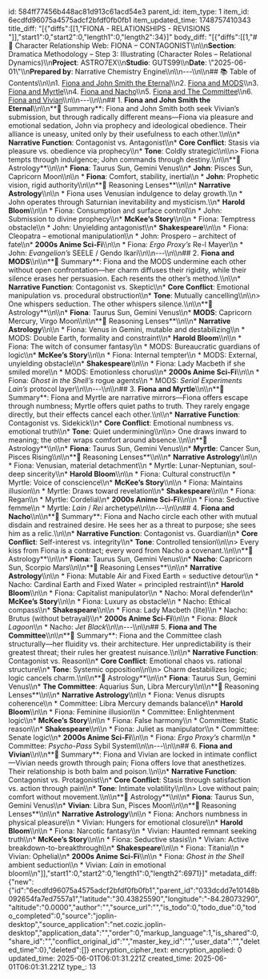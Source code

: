 id: 584ff77456b448ac81d913c61acd54e3
parent_id: 
item_type: 1
item_id: 6ecdfd96075a4575adcf2bfdf0fb0fb1
item_updated_time: 1748757410343
title_diff: "[{\"diffs\":[[1,\"FIONA - RELATIONSHIPS - REVISIONS \"]],\"start1\":0,\"start2\":0,\"length1\":0,\"length2\":34}]"
body_diff: "[{\"diffs\":[[1,\"# 📘 Character Relationship Web: FIONA – CONTAGONIST\\\n\\\n**Section**: Dramatica Methodology – Step 3: Illustrating (Character Roles – Relational Dynamics)\\\n**Project**: ASTRO7EX\\\n**Studio**: GUTS99\\\n**Date**: \\\"2025-06-01\\\"\\\n**Prepared by**: Narrative Chemistry Engine\\\n\\\n---\\\n\\\n## 📚 Table of Contents\\\n\\\n1. [Fiona and John Smith the Eternal](#1-fiona-and-john-smith-the-eternal)\\\n2. [Fiona and MODS](#2-fiona-and-mods)\\\n3. [Fiona and Myrtle](#3-fiona-and-myrtle)\\\n4. [Fiona and Nacho](#4-fiona-and-nacho)\\\n5. [Fiona and The Committee](#5-fiona-and-the-committee)\\\n6. [Fiona and Vivian](#6-fiona-and-vivian)\\\n\\\n---\\\n\\\n## 1. **Fiona and John Smith the Eternal**\\\n\\\n**📝 Summary**: Fiona and John Smith both seek Vivian’s submission, but through radically different means—Fiona via pleasure and emotional sedation, John via prophecy and ideological obedience. Their alliance is uneasy, united only by their usefulness to each other.\\\n\\\n* **Narrative Function**: Contagonist vs. Antagonist\\\n* **Core Conflict**: Stasis via pleasure vs. obedience via prophecy\\\n* **Tone**: Coldly strategic\\\n\\\n> Fiona tempts through indulgence; John commands through destiny.\\\n\\\n**🔮 Astrology**\\\n\\\n* **Fiona**: Taurus Sun, Gemini Venus\\\n* **John**: Pisces Sun, Capricorn Moon\\\n\\\n  * **Fiona**: Comfort, stability, inertia\\\n  * **John**: Prophetic vision, rigid authority\\\n\\\n**📖 Reasoning Lenses**\\\n\\\n* **Narrative Astrology**\\\n\\\n  * Fiona uses Venusian indulgence to delay growth.\\\n  * John operates through Saturnian inevitability and mysticism.\\\n* **Harold Bloom**\\\n\\\n  * Fiona: Consumption and surface control\\\n  * John: Submission to divine prophecy\\\n* **McKee’s Story**\\\n\\\n  * Fiona: Temptress obstacle\\\n  * John: Unyielding antagonist\\\n* **Shakespeare**\\\n\\\n  * Fiona: Cleopatra – emotional manipulation\\\n  * John: Prospero – architect of fate\\\n* **2000s Anime Sci-Fi**\\\n\\\n  * Fiona: *Ergo Proxy’s* Re-l Mayer\\\n  * John: *Evangelion’s* SEELE / Gendo Ikari\\\n\\\n---\\\n\\\n## 2. **Fiona and MODS**\\\n\\\n**📝 Summary**: Fiona and the MODS undermine each other without open confrontation—her charm diffuses their rigidity, while their silence erases her persuasion. Each resents the other’s method.\\\n\\\n* **Narrative Function**: Contagonist vs. Skeptic\\\n* **Core Conflict**: Emotional manipulation vs. procedural obstruction\\\n* **Tone**: Mutually cancelling\\\n\\\n> One whispers seduction. The other whispers silence.\\\n\\\n**🔮 Astrology**\\\n\\\n* **Fiona**: Taurus Sun, Gemini Venus\\\n* **MODS**: Capricorn Mercury, Virgo Moon\\\n\\\n**📖 Reasoning Lenses**\\\n\\\n* **Narrative Astrology**\\\n\\\n  * Fiona: Venus in Gemini, mutable and destabilizing\\\n  * MODS: Double Earth, formality and constraint\\\n* **Harold Bloom**\\\n\\\n  * Fiona: The witch of consumer fantasy\\\n  * MODS: Bureaucratic guardians of logic\\\n* **McKee’s Story**\\\n\\\n  * Fiona: Internal tempter\\\n  * MODS: External, unyielding obstacle\\\n* **Shakespeare**\\\n\\\n  * Fiona: Lady Macbeth if she smiled more\\\n  * MODS: Emotionless chorus\\\n* **2000s Anime Sci-Fi**\\\n\\\n  * Fiona: *Ghost in the Shell’s* rogue agents\\\n  * MODS: *Serial Experiments Lain’s* protocol layer\\\n\\\n---\\\n\\\n## 3. **Fiona and Myrtle**\\\n\\\n**📝 Summary**: Fiona and Myrtle are narrative mirrors—Fiona offers escape through numbness; Myrtle offers quiet paths to truth. They rarely engage directly, but their effects cancel each other.\\\n\\\n* **Narrative Function**: Contagonist vs. Sidekick\\\n* **Core Conflict**: Emotional numbness vs. emotional truth\\\n* **Tone**: Quiet undermining\\\n\\\n> One draws inward to meaning; the other wraps comfort around absence.\\\n\\\n**🔮 Astrology**\\\n\\\n* **Fiona**: Taurus Sun, Gemini Venus\\\n* **Myrtle**: Cancer Sun, Pisces Rising\\\n\\\n**📖 Reasoning Lenses**\\\n\\\n* **Narrative Astrology**\\\n\\\n  * Fiona: Venusian, material detachment\\\n  * Myrtle: Lunar-Neptunian, soul-deep sincerity\\\n* **Harold Bloom**\\\n\\\n  * Fiona: Cultural construct\\\n  * Myrtle: Voice of conscience\\\n* **McKee’s Story**\\\n\\\n  * Fiona: Maintains illusion\\\n  * Myrtle: Draws toward revelation\\\n* **Shakespeare**\\\n\\\n  * Fiona: Regan\\\n  * Myrtle: Cordelia\\\n* **2000s Anime Sci-Fi**\\\n\\\n  * Fiona: Seductive femme\\\n  * Myrtle: *Lain* / *Rei* archetype\\\n\\\n---\\\n\\\n## 4. **Fiona and Nacho**\\\n\\\n**📝 Summary**: Fiona and Nacho circle each other with mutual disdain and restrained desire. He sees her as a threat to purpose; she sees him as a relic.\\\n\\\n* **Narrative Function**: Contagonist vs. Guardian\\\n* **Core Conflict**: Self-interest vs. integrity\\\n* **Tone**: Controlled tension\\\n\\\n> Every kiss from Fiona is a contract; every word from Nacho a covenant.\\\n\\\n**🔮 Astrology**\\\n\\\n* **Fiona**: Taurus Sun, Gemini Venus\\\n* **Nacho**: Capricorn Sun, Scorpio Mars\\\n\\\n**📖 Reasoning Lenses**\\\n\\\n* **Narrative Astrology**\\\n\\\n  * Fiona: Mutable Air and Fixed Earth = seductive detour\\\n  * Nacho: Cardinal Earth and Fixed Water = principled restraint\\\n* **Harold Bloom**\\\n\\\n  * Fiona: Capitalist manipulator\\\n  * Nacho: Moral defender\\\n* **McKee’s Story**\\\n\\\n  * Fiona: Luxury as obstacle\\\n  * Nacho: Ethical compass\\\n* **Shakespeare**\\\n\\\n  * Fiona: Lady Macbeth (lite)\\\n  * Nacho: Brutus (without betrayal)\\\n* **2000s Anime Sci-Fi**\\\n\\\n  * Fiona: *Black Lagoon*\\\n  * Nacho: *Jet Black*\\\n\\\n---\\\n\\\n## 5. **Fiona and The Committee**\\\n\\\n**📝 Summary**: Fiona and the Committee clash structurally—her fluidity vs. their architecture. Her unpredictability is their greatest threat; their rules her greatest nuisance.\\\n\\\n* **Narrative Function**: Contagonist vs. Reason\\\n* **Core Conflict**: Emotional chaos vs. rational structure\\\n* **Tone**: Systemic opposition\\\n\\\n> Charm destabilizes logic; logic cancels charm.\\\n\\\n**🔮 Astrology**\\\n\\\n* **Fiona**: Taurus Sun, Gemini Venus\\\n* **The Committee**: Aquarius Sun, Libra Mercury\\\n\\\n**📖 Reasoning Lenses**\\\n\\\n* **Narrative Astrology**\\\n\\\n  * Fiona: Venus disrupts coherence\\\n  * Committee: Libra Mercury demands balance\\\n* **Harold Bloom**\\\n\\\n  * Fiona: Feminine illusion\\\n  * Committee: Enlightenment logic\\\n* **McKee’s Story**\\\n\\\n  * Fiona: False harmony\\\n  * Committee: Static reason\\\n* **Shakespeare**\\\n\\\n  * Fiona: Juliet as manipulator\\\n  * Committee: Senate logic\\\n* **2000s Anime Sci-Fi**\\\n\\\n  * Fiona: *Ergo Proxy’s* charm\\\n  * Committee: *Psycho-Pass* Sybil System\\\n\\\n---\\\n\\\n## 6. **Fiona and Vivian**\\\n\\\n**📝 Summary**: Fiona and Vivian are locked in intimate conflict—Vivian needs growth through pain; Fiona offers love that anesthetizes. Their relationship is both balm and poison.\\\n\\\n* **Narrative Function**: Contagonist vs. Protagonist\\\n* **Core Conflict**: Stasis through satisfaction vs. action through pain\\\n* **Tone**: Intimate volatility\\\n\\\n> Love without pain; comfort without movement.\\\n\\\n**🔮 Astrology**\\\n\\\n* **Fiona**: Taurus Sun, Gemini Venus\\\n* **Vivian**: Libra Sun, Pisces Moon\\\n\\\n**📖 Reasoning Lenses**\\\n\\\n* **Narrative Astrology**\\\n\\\n  * Fiona: Anchors numbness in physical pleasure\\\n  * Vivian: Hungers for emotional closure\\\n* **Harold Bloom**\\\n\\\n  * Fiona: Narcotic fantasy\\\n  * Vivian: Haunted remnant seeking truth\\\n* **McKee’s Story**\\\n\\\n  * Fiona: Seductive stasis\\\n  * Vivian: Active breakdown-to-breakthrough\\\n* **Shakespeare**\\\n\\\n  * Fiona: Titania\\\n  * Vivian: Ophelia\\\n* **2000s Anime Sci-Fi**\\\n\\\n  * Fiona: *Ghost in the Shell* ambient seduction\\\n  * Vivian: *Lain* in emotional bloom\\\n\"]],\"start1\":0,\"start2\":0,\"length1\":0,\"length2\":6971}]"
metadata_diff: {"new":{"id":"6ecdfd96075a4575adcf2bfdf0fb0fb1","parent_id":"033dcdd7e10148b092654fa7ed7557a1","latitude":"30.43825590","longitude":"-84.28073290","altitude":"0.0000","author":"","source_url":"","is_todo":0,"todo_due":0,"todo_completed":0,"source":"joplin-desktop","source_application":"net.cozic.joplin-desktop","application_data":"","order":0,"markup_language":1,"is_shared":0,"share_id":"","conflict_original_id":"","master_key_id":"","user_data":"","deleted_time":0},"deleted":[]}
encryption_cipher_text: 
encryption_applied: 0
updated_time: 2025-06-01T06:01:31.221Z
created_time: 2025-06-01T06:01:31.221Z
type_: 13
